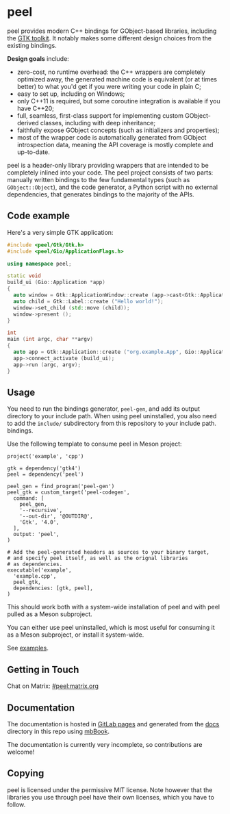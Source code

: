 # peel

peel provides modern C++ bindings for GObject-based libraries, including the [GTK toolkit](https://gtk.org/).
It notably makes some different design choices from the existing bindings.

**Design goals** include:
* zero-cost, no runtime overhead: the C++ wrappers are completely optimized away,
  the generated machine code is equivalent (or at times better) to what you'd get
  if you were writing your code in plain C;
* easy to set up, including on Windows;
* only C++11 is required, but some coroutine integration is available if you have C++20;
* full, seamless, first-class support for implementing custom GObject-derived
  classes, including with deep inheritance;
* faithfully expose GObject concepts (such as initializers and properties);
* most of the wrapper code is automatically generated from GObject introspection
  data, meaning the API coverage is mostly complete and up-to-date.

peel is a header-only library providing wrappers that are intended to be completely
inlined into your code. The peel project consists of two parts: manually written bindings
to the few fundamental types (such as `GObject::Object`), and the code generator, a
Python script with no external dependencies, that generates bindings to the majority
of the APIs.

## Code example

Here's a very simple GTK application:

```c++
#include <peel/Gtk/Gtk.h>
#include <peel/Gio/ApplicationFlags.h>

using namespace peel;

static void
build_ui (Gio::Application *app)
{
  auto window = Gtk::ApplicationWindow::create (app->cast<Gtk::Application> ());
  auto child = Gtk::Label::create ("Hello world!");
  window->set_child (std::move (child));
  window->present ();
}

int
main (int argc, char **argv)
{
  auto app = Gtk::Application::create ("org.example.App", Gio::Application::Flags::DEFAULT_FLAGS);
  app->connect_activate (build_ui);
  app->run (argc, argv);
}
```

## Usage

You need to run the bindings generator, `peel-gen`, and add its output directory
to your include path. When using peel uninstalled, you also need to add the `include/` subdirectory from this repository to your include path.
bindings.

Use the following template to consume peel in Meson project:

```meson
project('example', 'cpp')

gtk = dependency('gtk4')
peel = dependency('peel')

peel_gen = find_program('peel-gen')
peel_gtk = custom_target('peel-codegen',
  command: [
    peel_gen,
    '--recursive',
    '--out-dir', '@OUTDIR@',
    'Gtk', '4.0',
  ],
  output: 'peel',
)

# Add the peel-generated headers as sources to your binary target,
# and specify peel itself, as well as the orignal libraries
# as dependencies.
executable('example',
  'example.cpp',
  peel_gtk,
  dependencies: [gtk, peel],
)
```

This should work both with a system-wide installation of peel and with peel
pulled as a Meson subproject.

You can either use peel uninstalled, which is most useful for consuming it as a Meson
subproject, or install it system-wide.

See [examples](examples/).

## Getting in Touch

Chat on Matrix: [#peel:matrix.org](https://matrix.to/#/#peel:matrix.org)

## Documentation

The documentation is hosted in [GitLab pages](https://bugaevc.pages.gitlab.gnome.org/peel/)
and generated from the [docs](docs/) directory in this repo using
[mbBook](https://rust-lang.github.io/mdBook/).

The documentation is currently very incomplete, so contributions are welcome!

## Copying

peel is licensed under the permissive MIT license. Note however that the libraries
you use through peel have their own licenses, which you have to follow.
